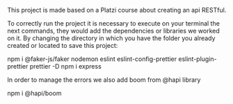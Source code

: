 This project is made based on a Platzi course about creating an api RESTful.

To correctly run the project it is necessary to execute on your terminal the next commands, they would add the dependencies or libraries we worked on it. By changing the directory in which you have the folder you already created or located to save this project:

npm i @faker-js/faker nodemon eslint eslint-config-prettier eslint-plugin-prettier prettier -D
npm i express

In order to manage the errors we also add boom from @hapi library

npm i @hapi/boom